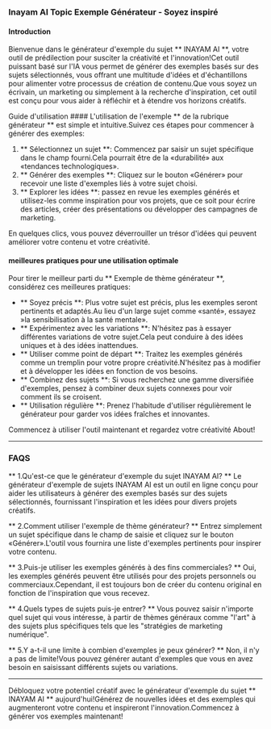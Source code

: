 ### Inayam AI Topic Exemple Générateur - Soyez inspiré

#### Introduction
Bienvenue dans le générateur d'exemple du sujet ** INAYAM AI **, votre outil de prédilection pour susciter la créativité et l'innovation!Cet outil puissant basé sur l'IA vous permet de générer des exemples basés sur des sujets sélectionnés, vous offrant une multitude d'idées et d'échantillons pour alimenter votre processus de création de contenu.Que vous soyez un écrivain, un marketing ou simplement à la recherche d'inspiration, cet outil est conçu pour vous aider à réfléchir et à étendre vos horizons créatifs.

Guide d'utilisation ####
L'utilisation de l'exemple ** de la rubrique générateur ** est simple et intuitive.Suivez ces étapes pour commencer à générer des exemples:

1. ** Sélectionnez un sujet **: Commencez par saisir un sujet spécifique dans le champ fourni.Cela pourrait être de la «durabilité» aux «tendances technologiques».
2. ** Générer des exemples **: Cliquez sur le bouton «Générer» pour recevoir une liste d'exemples liés à votre sujet choisi.
3. ** Explorer les idées **: passez en revue les exemples générés et utilisez-les comme inspiration pour vos projets, que ce soit pour écrire des articles, créer des présentations ou développer des campagnes de marketing.

En quelques clics, vous pouvez déverrouiller un trésor d'idées qui peuvent améliorer votre contenu et votre créativité.

#### meilleures pratiques pour une utilisation optimale
Pour tirer le meilleur parti du ** Exemple de thème générateur **, considérez ces meilleures pratiques:

- ** Soyez précis **: Plus votre sujet est précis, plus les exemples seront pertinents et adaptés.Au lieu d'un large sujet comme «santé», essayez »la sensibilisation à la santé mentale».
- ** Expérimentez avec les variations **: N'hésitez pas à essayer différentes variations de votre sujet.Cela peut conduire à des idées uniques et à des idées inattendues.
- ** Utiliser comme point de départ **: Traitez les exemples générés comme un tremplin pour votre propre créativité.N'hésitez pas à modifier et à développer les idées en fonction de vos besoins.
- ** Combinez des sujets **: Si vous recherchez une gamme diversifiée d'exemples, pensez à combiner deux sujets connexes pour voir comment ils se croisent.
- ** Utilisation régulière **: Prenez l'habitude d'utiliser régulièrement le générateur pour garder vos idées fraîches et innovantes.

Commencez à utiliser l'outil maintenant et regardez votre créativité About!

---

### FAQS

** 1.Qu'est-ce que le générateur d'exemple du sujet INAYAM AI? **
Le générateur d'exemple de sujets INAYAM AI est un outil en ligne conçu pour aider les utilisateurs à générer des exemples basés sur des sujets sélectionnés, fournissant l'inspiration et les idées pour divers projets créatifs.

** 2.Comment utiliser l'exemple de thème générateur? **
Entrez simplement un sujet spécifique dans le champ de saisie et cliquez sur le bouton «Générer».L'outil vous fournira une liste d'exemples pertinents pour inspirer votre contenu.

** 3.Puis-je utiliser les exemples générés à des fins commerciales? **
Oui, les exemples générés peuvent être utilisés pour des projets personnels ou commerciaux.Cependant, il est toujours bon de créer du contenu original en fonction de l'inspiration que vous recevez.

** 4.Quels types de sujets puis-je entrer? **
Vous pouvez saisir n'importe quel sujet qui vous intéresse, à partir de thèmes généraux comme "l'art" à des sujets plus spécifiques tels que les "stratégies de marketing numérique".

** 5.Y a-t-il une limite à combien d'exemples je peux générer? **
Non, il n'y a pas de limite!Vous pouvez générer autant d'exemples que vous en avez besoin en saisissant différents sujets ou variations.

---

Débloquez votre potentiel créatif avec le générateur d'exemple du sujet ** INAYAM AI ** aujourd'hui!Générez de nouvelles idées et des exemples qui augmenteront votre contenu et inspireront l'innovation.Commencez à générer vos exemples maintenant!
